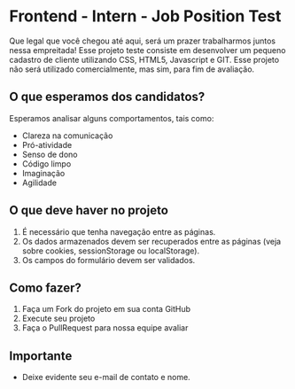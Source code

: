 # Frontend - Intern - Job Position Test
Que legal que você chegou até aqui, será um prazer trabalharmos juntos nessa empreitada! 
Esse projeto teste consiste em desenvolver um pequeno cadastro de cliente utilizando CSS, HTML5, Javascript e GIT. 
Esse projeto não será utilizado comercialmente, mas sim, para fim de avaliação.

## O que esperamos dos candidatos?
Esperamos analisar alguns comportamentos, tais como:

- Clareza na comunicação
- Pró-atividade
- Senso de dono
- Código limpo
- Imaginação
- Agilidade

## O que deve haver no projeto
1) É necessário que tenha navegação entre as páginas.
2) Os dados armazenados devem ser recuperados entre as páginas (veja sobre cookies, sessionStorage ou localStorage).
3) Os campos do formulário devem ser validados.

## Como fazer?
1) Faça um Fork do projeto em sua conta GitHub
2) Execute seu projeto
3) Faça o PullRequest para nossa equipe avaliar


## Importante
- Deixe evidente seu e-mail de contato e nome.
